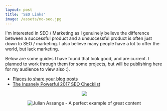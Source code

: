 ```yaml
---
layout: post
title: 'SEO Links'
image: /assets/no-seo.jpg
---
```



I'm interested in SEO / Marketing as I genuinely believe the difference between a successful product and a unsuccessful product is often just down to SEO / marketing. I also believe many people have a lot to offer the world, but lack marketing.

Below are some guides I have found that look good, and are current. I planned to work through them for some projects, but will be publishing here for my audience to view also :).

* [Places to share your blog posts](https://www.bloggertipstricks.com/places-share-blog-posts.html)
* [The Insanely Powerful 2017 SEO Checklist](http://www.clickminded.com/seo-checklist/)


<p style="text-align: center">
	<img src="/assets/no-seo.jpg?style=seventyfive">
</p>

<p style="text-align: center">
	<img alt="Julian Assange - A perfect example of great content" src="/assets/seo-assange.jpg?style=seventyfive">
</p>
